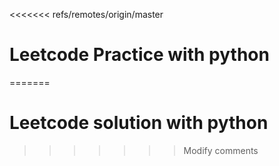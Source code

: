 <<<<<<< refs/remotes/origin/master
# Leetcode Practice with python
=======
# Leetcode solution with python
>>>>>>> Modify comments
